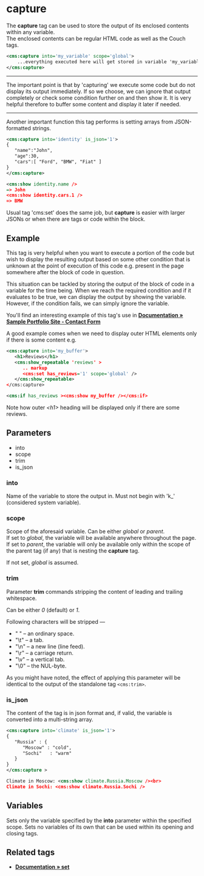 # capture

The **capture** tag can be used to store the output of its enclosed contents within any variable.<br/>
The enclosed contents can be regular HTML code as well as the Couch tags.

```xml
<cms:capture into='my_variable' scope='global'>
    ...everything executed here will get stored in variable 'my_variable' at the requested scope...
</cms:capture>
```

---

The important point is that by 'capturing' we execute some code but do not display its output immediately. If so we choose, we can ignore that output completely or check some condition further on and then show it. It is very helpful therefore to buffer some content and display it later if needed.

---

Another important function this tag performs is setting arrays from JSON-formatted strings.

```xml
<cms:capture into='identity' is_json='1'>
{
   "name":"John",
   "age":30,
   "cars":[ "Ford", "BMW", "Fiat" ]
}
</cms:capture>

<cms:show identity.name />
=> John
<cms:show identity.cars.1 />
=> BMW
```

Usual tag 'cms:set' does the same job, but **capture** is easier with larger JSONs or when there are tags or code within the block.

## Example

This tag is very helpful when you want to execute a portion of the code but wish to display the resulting output based on some other condition that is unknown at the point of execution of this code e.g. present in the page somewhere after the block of code in question.

This situation can be tackled by storing the output of the block of code in a variable for the time being. When we reach the required condition and if it evaluates to be true, we can display the output by showing the variable. However, if the condition fails, we can simply ignore the variable.

You'll find an interesting example of this tag's use in [**Documentation &raquo; Sample Portfolio Site - Contact Form**](https://docs.couchcms.com/tutorials/portfolio-site/contact-form.html)

A good example comes when we need to display outer HTML elements only if there is some content e.g.

```xml
<cms:capture into='my_buffer'>
   <h1>Reviews</h1>
   <cms:show_repeatable 'reviews' >
      .. markup
      <cms:set has_reviews='1' scope='global' />
   </cms:show_repeatable>
</cms:capture>

<cms:if has_reviews ><cms:show my_buffer /></cms:if>
```

Note how outer _&lt;h1&gt;_ heading will be displayed only if there are some reviews.

## Parameters

* into
* scope
* trim
* is_json

### into

Name of the variable to store the output in. Must not begin with 'k_' (considered system variable).

### scope

Scope of the aforesaid variable. Can be either _global_ or _parent_.<br/>
If set to _global_, the variable will be available anywhere throughout the page. If set to _parent_, the variable will only be available only within the  scope of the parent tag (if any) that is nesting the **capture** tag.

If not set, *global* is assumed.

### trim

Parameter **trim** commands stripping the content of leading and trailing whitespace.

Can be either *0* (default) or *1*.

Following characters will be stripped &mdash;
* " " &ndash; an ordinary space.
* "\t" &ndash; a tab.
* "\n" &ndash; a new line (line feed).
* "\r" &ndash; a carriage return.
* "\v" &ndash; a vertical tab.
* "\0" &ndash; the NUL-byte.

As you might have noted, the effect of applying this parameter will be identical to the output of the standalone tag `<cms:trim>`.

### is_json

The content of the tag is in json format and, if valid, the variable is converted into a multi-string array.

```xml
<cms:capture into='climate' is_json='1'>
{
   "Russia" : {
      "Moscow" : "cold",
      "Sochi"   : "warm"
   }
}
</cms:capture >

Climate in Moscow: <cms:show climate.Russia.Moscow /><br>
Climate in Sochi: <cms:show climate.Russia.Sochi />
```

## Variables

Sets only the variable specified by the __into__ parameter within the specified scope. Sets no variables of its own that can be used within its opening and closing tags.

## Related tags

* [**Documentation &raquo; set**](https://docs.couchcms.com/tags-reference/set.html)
